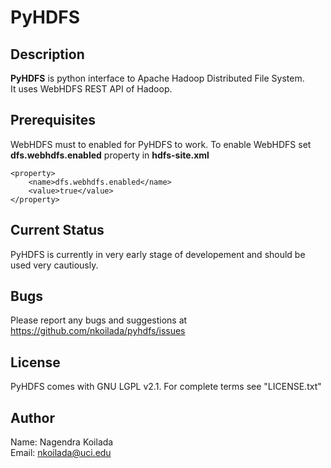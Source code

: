 # PyHDFS

## Description

**PyHDFS** is python interface to Apache Hadoop Distributed File System.  
It uses WebHDFS REST API of Hadoop.
 
## Prerequisites

WebHDFS must to enabled for PyHDFS to work. 
To enable WebHDFS set **dfs.webhdfs.enabled** property in **hdfs-site.xml**

	<property>
		<name>dfs.webhdfs.enabled</name>
		<value>true</value>
	</property>

## Current Status

PyHDFS is currently in very early stage of developement and should be used very
cautiously.

## Bugs
Please report any bugs and suggestions at https://github.com/nkoilada/pyhdfs/issues 

## License

PyHDFS comes with GNU LGPL v2.1. For complete terms see "LICENSE.txt"

## Author

Name: Nagendra Koilada  
Email: nkoilada@uci.edu
